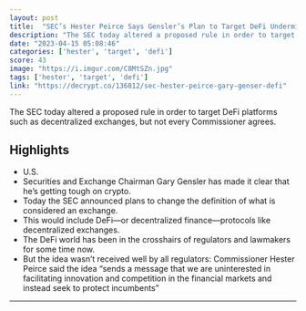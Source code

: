 ```yaml
---
layout: post
title:  "SEC’s Hester Peirce Says Gensler’s Plan to Target DeFi Undermines First Amendment"
description: "The SEC today altered a proposed rule in order to target DeFi platforms such as decentralized exchanges, but not every Commissioner agrees."
date: "2023-04-15 05:08:46"
categories: ['hester', 'target', 'defi']
score: 43
image: "https://i.imgur.com/C8MtSZn.jpg"
tags: ['hester', 'target', 'defi']
link: "https://decrypt.co/136812/sec-hester-peirce-gary-genser-defi"
---
```


The SEC today altered a proposed rule in order to target DeFi platforms such as decentralized exchanges, but not every Commissioner agrees.

## Highlights

- U.S.
- Securities and Exchange Chairman Gary Gensler has made it clear that he’s getting tough on crypto.
- Today the SEC announced plans to change the definition of what is considered an exchange.
- This would include DeFi—or decentralized finance—protocols like decentralized exchanges.
- The DeFi world has been in the crosshairs of regulators and lawmakers for some time now.
- But the idea wasn’t received well by all regulators: Commissioner Hester Peirce said the idea “sends a message that we are uninterested in facilitating innovation and competition in the financial markets and instead seek to protect incumbents”

---
